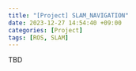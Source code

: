 ```yaml
---
title: "[Project] SLAM_NAVIGATION"
date: 2023-12-27 14:54:40 +09:00
categories: [Project]
tags: [ROS, SLAM]
---
```


TBD